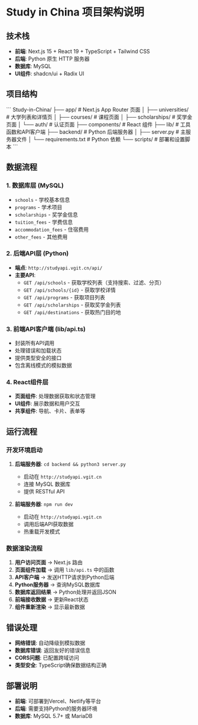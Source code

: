 # Study in China 项目架构说明

## 技术栈
- **前端**: Next.js 15 + React 19 + TypeScript + Tailwind CSS
- **后端**: Python 原生 HTTP 服务器
- **数据库**: MySQL
- **UI组件**: shadcn/ui + Radix UI

## 项目结构
\`\`\`
Study-in-China/
├── app/                    # Next.js App Router 页面
│   ├── universities/       # 大学列表和详情页
│   ├── courses/           # 课程页面
│   ├── scholarships/      # 奖学金页面
│   └── auth/              # 认证页面
├── components/            # React 组件
├── lib/                   # 工具函数和API客户端
├── backend/               # Python 后端服务器
│   ├── server.py          # 主服务器文件
│   └── requirements.txt   # Python 依赖
└── scripts/               # 部署和设置脚本
\`\`\`

## 数据流程

### 1. 数据库层 (MySQL)
- `schools` - 学校基本信息
- `programs` - 学术项目
- `scholarships` - 奖学金信息
- `tuition_fees` - 学费信息
- `accommodation_fees` - 住宿费用
- `other_fees` - 其他费用

### 2. 后端API层 (Python)
- **端点**: `http://studyapi.vgit.cn/api/`
- **主要API**:
  - `GET /api/schools` - 获取学校列表（支持搜索、过滤、分页）
  - `GET /api/schools/{id}` - 获取学校详情
  - `GET /api/programs` - 获取项目列表
  - `GET /api/scholarships` - 获取奖学金列表
  - `GET /api/destinations` - 获取热门目的地

### 3. 前端API客户端 (lib/api.ts)
- 封装所有API调用
- 处理错误和加载状态
- 提供类型安全的接口
- 包含离线模式的模拟数据

### 4. React组件层
- **页面组件**: 处理数据获取和状态管理
- **UI组件**: 展示数据和用户交互
- **共享组件**: 导航、卡片、表单等

## 运行流程

### 开发环境启动
1. **后端服务器**: `cd backend && python3 server.py`
   - 启动在 `http://studyapi.vgit.cn`
   - 连接 MySQL 数据库
   - 提供 RESTful API

2. **前端服务器**: `npm run dev`
   - 启动在 `http://studyapi.vgit.cn`
   - 调用后端API获取数据
   - 热重载开发模式

### 数据渲染流程
1. **用户访问页面** → Next.js 路由
2. **页面组件加载** → 调用 `lib/api.ts` 中的函数
3. **API客户端** → 发送HTTP请求到Python后端
4. **Python服务器** → 查询MySQL数据库
5. **数据库返回结果** → Python处理并返回JSON
6. **前端接收数据** → 更新React状态
7. **组件重新渲染** → 显示最新数据

## 错误处理
- **网络错误**: 自动降级到模拟数据
- **数据库错误**: 返回友好的错误信息
- **CORS问题**: 已配置跨域访问
- **类型安全**: TypeScript确保数据结构正确

## 部署说明
- **前端**: 可部署到Vercel、Netlify等平台
- **后端**: 需要支持Python的服务器环境
- **数据库**: MySQL 5.7+ 或 MariaDB
